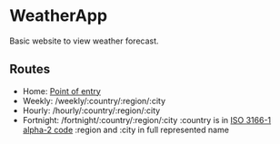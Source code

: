 # WeatherApp
Basic website to view weather forecast.

## Routes
- Home: [Point of entry](https://weather-app-client-ngiving.vercel.app/)
- Weekly: /weekly/:country/:region/:city
- Hourly: /hourly/:country/:region/:city
- Fortnight: /fortnight/:country/:region/:city
:country is in [ISO 3166-1 alpha-2 code](https://en.wikipedia.org/wiki/ISO_3166-2)
:region and :city in full represented name

